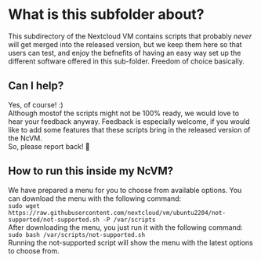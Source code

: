 # What is this subfolder about?
This subdirectory of the Nextcloud VM contains scripts that probably *never* will get merged into the released version, but we keep them here so that users can test, and enjoy the befnefits of having an easy way set up the different software offered in this sub-folder. Freedom of choice basically.

## Can I help?
Yes, of course! :)<br>
Although mostof the scripts might not be 100% ready, we would love to hear your feedback anyway.
Feedback is especially welcome, if you would like to add some features that these scripts bring in the released version of the NcVM.<br>
So, please report back! 🚀

## How to run this inside my NcVM?
We have prepared a menu for you to choose from available options. You can download the menu with the following command:<br>
`sudo wget https://raw.githubusercontent.com/nextcloud/vm/ubuntu2204/not-supported/not-supported.sh -P /var/scripts`<br>
After downloading the menu, you just run it with the following command:<br>
`sudo bash /var/scripts/not-supported.sh`<br>
Running the not-supported script will show the menu with the latest options to choose from.
